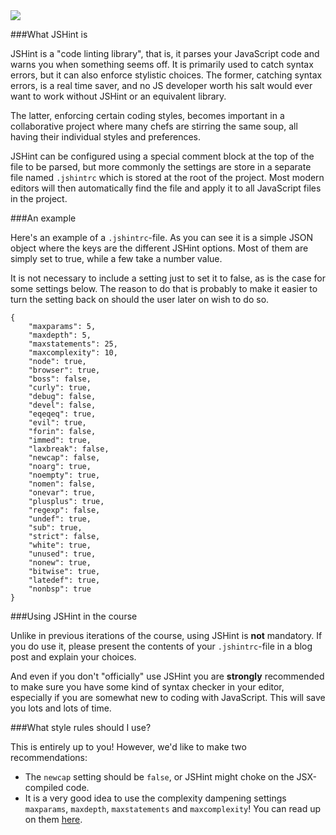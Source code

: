 <img class="toprightimg" src="http://jshint.com/res/jshint-dark.png"/>

###What JSHint is

JSHint is a "code linting library", that is, it parses your JavaScript code and warns you when something seems off. It is primarily used to catch syntax errors, but it can also enforce stylistic choices. The former, catching syntax errors, is a real time saver, and no JS developer worth his salt would ever want to work without JSHint or an equivalent library.

The latter, enforcing certain coding styles, becomes important in a collaborative project where many chefs are stirring the same soup, all having their individual styles and preferences.

JSHint can be configured using a special comment block at the top of the file to be parsed, but more commonly the settings are store in a separate file named `.jshintrc` which is stored at the root of the project. Most modern editors will then automatically find the file and apply it to all JavaScript files in the project.

###An example

Here's an example of a `.jshintrc`-file. As you can see it is a simple JSON object where the keys are the different JSHint options. Most of them are simply set to true, while a few take a number value.

It is not necessary to include a setting just to set it to false, as is the case for some settings below. The reason to do that is probably to make it easier to turn the setting back on should the user later on wish to do so.

<pre><code>{
    "<span class="hljs-attribute">maxparams</span>": <span class="hljs-value"><span class="hljs-number">5</span></span>,
    "<span class="hljs-attribute">maxdepth</span>": <span class="hljs-value"><span class="hljs-number">5</span></span>,
    "<span class="hljs-attribute">maxstatements</span>": <span class="hljs-value"><span class="hljs-number">25</span></span>,
    "<span class="hljs-attribute">maxcomplexity</span>": <span class="hljs-value"><span class="hljs-number">10</span></span>,
    "<span class="hljs-attribute">node</span>": <span class="hljs-value"><span class="hljs-literal">true</span></span>,
    "<span class="hljs-attribute">browser</span>": <span class="hljs-value"><span class="hljs-literal">true</span></span>,
    "<span class="hljs-attribute">boss</span>": <span class="hljs-value"><span class="hljs-literal">false</span></span>,
    "<span class="hljs-attribute">curly</span>": <span class="hljs-value"><span class="hljs-literal">true</span></span>,
    "<span class="hljs-attribute">debug</span>": <span class="hljs-value"><span class="hljs-literal">false</span></span>,
    "<span class="hljs-attribute">devel</span>": <span class="hljs-value"><span class="hljs-literal">false</span></span>,
    "<span class="hljs-attribute">eqeqeq</span>": <span class="hljs-value"><span class="hljs-literal">true</span></span>,
    "<span class="hljs-attribute">evil</span>": <span class="hljs-value"><span class="hljs-literal">true</span></span>,
    "<span class="hljs-attribute">forin</span>": <span class="hljs-value"><span class="hljs-literal">false</span></span>,
    "<span class="hljs-attribute">immed</span>": <span class="hljs-value"><span class="hljs-literal">true</span></span>,
    "<span class="hljs-attribute">laxbreak</span>": <span class="hljs-value"><span class="hljs-literal">false</span></span>,
    "<span class="hljs-attribute">newcap</span>": <span class="hljs-value"><span class="hljs-literal">false</span></span>,
    "<span class="hljs-attribute">noarg</span>": <span class="hljs-value"><span class="hljs-literal">true</span></span>,
    "<span class="hljs-attribute">noempty</span>": <span class="hljs-value"><span class="hljs-literal">true</span></span>,
    "<span class="hljs-attribute">nomen</span>": <span class="hljs-value"><span class="hljs-literal">false</span></span>,
    "<span class="hljs-attribute">onevar</span>": <span class="hljs-value"><span class="hljs-literal">true</span></span>,
    "<span class="hljs-attribute">plusplus</span>": <span class="hljs-value"><span class="hljs-literal">true</span></span>,
    "<span class="hljs-attribute">regexp</span>": <span class="hljs-value"><span class="hljs-literal">false</span></span>,
    "<span class="hljs-attribute">undef</span>": <span class="hljs-value"><span class="hljs-literal">true</span></span>,
    "<span class="hljs-attribute">sub</span>": <span class="hljs-value"><span class="hljs-literal">true</span></span>,
    "<span class="hljs-attribute">strict</span>": <span class="hljs-value"><span class="hljs-literal">false</span></span>,
    "<span class="hljs-attribute">white</span>": <span class="hljs-value"><span class="hljs-literal">true</span></span>,
    "<span class="hljs-attribute">unused</span>": <span class="hljs-value"><span class="hljs-literal">true</span></span>,
    "<span class="hljs-attribute">nonew</span>": <span class="hljs-value"><span class="hljs-literal">true</span></span>,
    "<span class="hljs-attribute">bitwise</span>": <span class="hljs-value"><span class="hljs-literal">true</span></span>,
    "<span class="hljs-attribute">latedef</span>": <span class="hljs-value"><span class="hljs-literal">true</span></span>,
    "<span class="hljs-attribute">nonbsp</span>": <span class="hljs-value"><span class="hljs-literal">true</span>
</span>}
</code></pre>


###Using JSHint in the course

Unlike in previous iterations of the course, using JSHint is **not** mandatory. If you do use it, please present the contents of your `.jshintrc`-file in a blog post and explain your choices.

And even if you don't "officially" use JSHint you are **strongly** recommended to make sure you have some kind of syntax checker in your editor, especially if you are somewhat new to coding with JavaScript. This will save you lots and lots of time.



###What style rules should I use?

This is entirely up to you! However, we'd like to make two recommendations:

*    The `newcap` setting should be `false`, or JSHint might choke on the JSX-compiled code.
*    It is a very good idea to use the complexity dampening settings `maxparams`, `maxdepth`, `maxstatements` and `maxcomplexity`! You can read up on them [here](http://www.elijahmanor.com/control-the-complexity-of-your-javascript-functions-with-jshint/).


